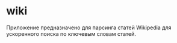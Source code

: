 # wiki
Приложение предназначено для парсинга статей Wikipedia для ускоренного поиска по ключевым словам статей.

